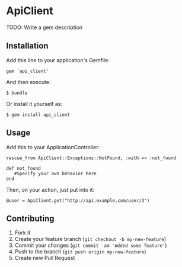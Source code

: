 # ApiClient

TODO: Write a gem description

## Installation

Add this line to your application's Gemfile:

    gem 'api_client'

And then execute:

    $ bundle

Or install it yourself as:

    $ gem install api_client

## Usage

Add this to your ApplicationController:

    rescue_from ApiClient::Exceptions::NotFound, :with => :not_found

    def not_found
       #Specify your own behavior here
    end

Then, on your action, just put into it:

    @user = ApiClient.get("http://api.example.com/user/3")

## Contributing

1. Fork it
2. Create your feature branch (`git checkout -b my-new-feature`)
3. Commit your changes (`git commit -am 'Added some feature'`)
4. Push to the branch (`git push origin my-new-feature`)
5. Create new Pull Request
